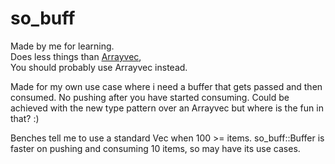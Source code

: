 # so_buff

Made by me for learning.\
Does less things than [Arrayvec](https://docs.rs/arrayvec/latest/arrayvec/), \
You should probably use Arrayvec instead.

Made for my own use case where i need a buffer that gets passed and then consumed.
No pushing after you have started consuming.
Could be achieved with the new type pattern over an Arrayvec but where is the fun in that? :)

Benches tell me to use a standard Vec when 100 >= items.
so_buff::Buffer is faster on pushing and consuming 10 items, so may have its use cases.




